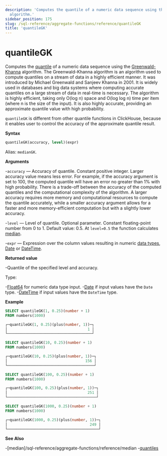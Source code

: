 ```yaml
---
description: 'Computes the quantile of a numeric data sequence using the Greenwald-Khanna
  algorithm.'
sidebar_position: 175
slug: /sql-reference/aggregate-functions/reference/quantileGK
title: 'quantileGK'
---
```


# quantileGK

Computes the [quantile](https://en.wikipedia.org/wiki/Quantile) of a numeric data sequence using the [Greenwald-Khanna](http://infolab.stanford.edu/~datar/courses/cs361a/papers/quantiles.pdf) algorithm. The Greenwald-Khanna algorithm is an algorithm used to compute quantiles on a stream of data in a highly efficient manner. It was introduced by Michael Greenwald and Sanjeev Khanna in 2001. It is widely used in databases and big data systems where computing accurate quantiles on a large stream of data in real-time is necessary. The algorithm is highly efficient, taking only O(log n) space and O(log log n) time per item (where n is the size of the input). It is also highly accurate, providing an approximate quantile value with high probability.

`quantileGK` is different from other quantile functions in ClickHouse, because it enables user to control the accuracy of the approximate quantile result.

**Syntax**

```sql
quantileGK(accuracy, level)(expr)
```

Alias: `medianGK`.

**Arguments**

-`accuracy` — Accuracy of quantile. Constant positive integer. Larger accuracy value means less error. For example, if the accuracy argument is set to 100, the computed quantile will have an error no greater than 1% with high probability. There is a trade-off between the accuracy of the computed quantiles and the computational complexity of the algorithm. A larger accuracy requires more memory and computational resources to compute the quantile accurately, while a smaller accuracy argument allows for a faster and more memory-efficient computation but with a slightly lower accuracy.

-`level` — Level of quantile. Optional parameter. Constant floating-point number from 0 to 1. Default value: 0.5. At `level=0.5` the function calculates [median](https://en.wikipedia.org/wiki/Median).

-`expr` — Expression over the column values resulting in numeric [data types](/sql-reference/data-types), [Date](../../../sql-reference/data-types/date.md) or [DateTime](../../../sql-reference/data-types/datetime.md).

**Returned value**

-Quantile of the specified level and accuracy.

Type:

-[Float64](../../../sql-reference/data-types/float.md) for numeric data type input.
-[Date](../../../sql-reference/data-types/date.md) if input values have the `Date` type.
-[DateTime](../../../sql-reference/data-types/datetime.md) if input values have the `DateTime` type.

**Example**

```sql
SELECT quantileGK(1, 0.25)(number + 1)
FROM numbers(1000)

┌─quantileGK(1, 0.25)(plus(number, 1))─┐
│                                    1 │
└──────────────────────────────────────┘

SELECT quantileGK(10, 0.25)(number + 1)
FROM numbers(1000)

┌─quantileGK(10, 0.25)(plus(number, 1))─┐
│                                   156 │
└───────────────────────────────────────┘

SELECT quantileGK(100, 0.25)(number + 1)
FROM numbers(1000)

┌─quantileGK(100, 0.25)(plus(number, 1))─┐
│                                    251 │
└────────────────────────────────────────┘

SELECT quantileGK(1000, 0.25)(number + 1)
FROM numbers(1000)

┌─quantileGK(1000, 0.25)(plus(number, 1))─┐
│                                     249 │
└─────────────────────────────────────────┘
```

**See Also**

-[median]/sql-reference/aggregate-functions/reference/median
-[quantiles](../../../sql-reference/aggregate-functions/reference/quantiles.md#quantiles)
